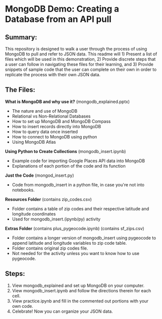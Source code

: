 # MongoDB Demo: Creating a Database from an API pull

## Summary:
This repository is designed to walk a user through the process of using MongoDB to pull and refer to JSON data. This readme will 1) Present a list of files which will be used in this demonstration, 2) Provide discrete steps that a user can follow in navigating these files for their learning, and 3) Provide snippets of sample code that the user can complete on their own in order to replicate the process with their own JSON data.

## The Files:

<b>What is MongoDB and why use it?</b>
(mongodb_explained.pptx)
- The nature and use of MongoDB
- Relational vs Non-Relational Databases
- How to set up MongoDB and MongoDB Compass
- How to insert records directly into MongoDB
- How to query data once inserted
- How to connect to MongoDB using python
- Using MongoDB Atlas

<b>Using Python to Create Collections</b>
(mongodb_insert.ipynb)
- Example code for importing Google Places API data into MongoDB
- Explanations of each portion of the code and its function


<b>Just the Code</b>
(mongod_insert.py)
- Code from mongodb_insert in a python file, in case you're not into notebooks.

<b>Resources Folder</b>
(contains zip_codes.csv)
- Folder contains a table of zip codes and their respective latitude and longitude coordinates
- Used for mongodb_insert.(ipynb/py) activity

<b>Extras Folder</b>
(contains plus_pygeocode.ipynb)
(contains sf_zips.csv)
- Folder contains a longer version of mongodb_insert using pygeocode to append latitude and longitude variables to zip code table.
- Folder contains original zip codes file.
- Not needed for the activity unless you want to know how to use pygeocode.

## Steps: 
1. View mongodb_explained and set up MongoDB on your computer.
2. View mongodb_insert.ipynb and follow the directions therein for each cell.
3. View practice.ipynb and fill in the commented out portions with your own code.
4. Celebrate! Now you can organize your JSON data.
